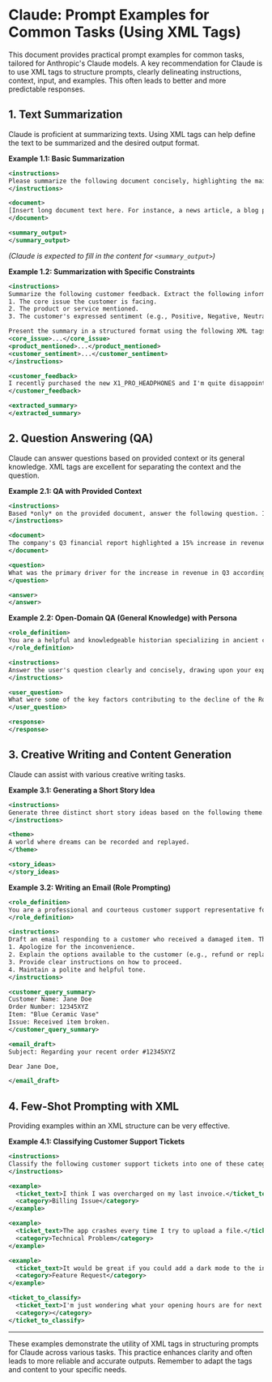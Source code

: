 # Claude: Prompt Examples for Common Tasks (Using XML Tags)

This document provides practical prompt examples for common tasks, tailored for Anthropic's Claude models. A key recommendation for Claude is to use XML tags to structure prompts, clearly delineating instructions, context, input, and examples. This often leads to better and more predictable responses.

## 1. Text Summarization

Claude is proficient at summarizing texts. Using XML tags can help define the text to be summarized and the desired output format.

**Example 1.1: Basic Summarization**

```xml
<instructions>
Please summarize the following document concisely, highlighting the main points. Aim for a summary of about 3-4 sentences.
</instructions>

<document>
[Insert long document text here. For instance, a news article, a blog post, or a section from a research paper. The text can be multiple paragraphs long.]
</document>

<summary_output>
</summary_output>
```
*(Claude is expected to fill in the content for `<summary_output>`)*

**Example 1.2: Summarization with Specific Constraints**

```xml
<instructions>
Summarize the following customer feedback. Extract the following information:
1. The core issue the customer is facing.
2. The product or service mentioned.
3. The customer's expressed sentiment (e.g., Positive, Negative, Neutral, Mixed).

Present the summary in a structured format using the following XML tags:
<core_issue>...</core_issue>
<product_mentioned>...</product_mentioned>
<customer_sentiment>...</customer_sentiment>
</instructions>

<customer_feedback>
I recently purchased the new X1_PRO_HEADPHONES and I'm quite disappointed. While the sound quality is decent, the battery life is abysmal, lasting only about 2 hours on a full charge, not the advertised 8 hours. This is very frustrating for long commutes. I expected better for the price.
</customer_feedback>

<extracted_summary>
</extracted_summary>
```

## 2. Question Answering (QA)

Claude can answer questions based on provided context or its general knowledge. XML tags are excellent for separating the context and the question.

**Example 2.1: QA with Provided Context**

```xml
<instructions>
Based *only* on the provided document, answer the following question. If the answer is not found in the document, explicitly state "The answer is not found in the provided document."
</instructions>

<document>
The company's Q3 financial report highlighted a 15% increase in revenue, largely driven by the successful launch of its new software suite. However, operational costs also rose by 8% due to investments in R&D and expansion into new markets. The report expressed cautious optimism for Q4, contingent on stable market conditions.
</document>

<question>
What was the primary driver for the increase in revenue in Q3 according to the document?
</question>

<answer>
</answer>
```

**Example 2.2: Open-Domain QA (General Knowledge) with Persona**

```xml
<role_definition>
You are a helpful and knowledgeable historian specializing in ancient civilizations.
</role_definition>

<instructions>
Answer the user's question clearly and concisely, drawing upon your expertise as a historian.
</instructions>

<user_question>
What were some of the key factors contributing to the decline of the Roman Empire?
</user_question>

<response>
</response>
```

## 3. Creative Writing and Content Generation

Claude can assist with various creative writing tasks.

**Example 3.1: Generating a Short Story Idea**

```xml
<instructions>
Generate three distinct short story ideas based on the following theme. Each idea should include a brief plot summary, a main character concept, and a potential conflict.
</instructions>

<theme>
A world where dreams can be recorded and replayed.
</theme>

<story_ideas>
</story_ideas>
```

**Example 3.2: Writing an Email (Role Prompting)**

```xml
<role_definition>
You are a professional and courteous customer support representative for an online retail company.
</role_definition>

<instructions>
Draft an email responding to a customer who received a damaged item. The email should:
1. Apologize for the inconvenience.
2. Explain the options available to the customer (e.g., refund or replacement).
3. Provide clear instructions on how to proceed.
4. Maintain a polite and helpful tone.
</instructions>

<customer_query_summary>
Customer Name: Jane Doe
Order Number: 12345XYZ
Item: "Blue Ceramic Vase"
Issue: Received item broken.
</customer_query_summary>

<email_draft>
Subject: Regarding your recent order #12345XYZ

Dear Jane Doe,

</email_draft>
```

## 4. Few-Shot Prompting with XML

Providing examples within an XML structure can be very effective.

**Example 4.1: Classifying Customer Support Tickets**

```xml
<instructions>
Classify the following customer support tickets into one of these categories: "Billing Issue", "Technical Problem", "Feature Request", or "General Inquiry".
</instructions>

<example>
  <ticket_text>I think I was overcharged on my last invoice.</ticket_text>
  <category>Billing Issue</category>
</example>

<example>
  <ticket_text>The app crashes every time I try to upload a file.</ticket_text>
  <category>Technical Problem</category>
</example>

<example>
  <ticket_text>It would be great if you could add a dark mode to the interface.</ticket_text>
  <category>Feature Request</category>
</example>

<ticket_to_classify>
  <ticket_text>I'm just wondering what your opening hours are for next Monday.</ticket_text>
  <category></category>
</ticket_to_classify>
```

---

These examples demonstrate the utility of XML tags in structuring prompts for Claude across various tasks. This practice enhances clarity and often leads to more reliable and accurate outputs. Remember to adapt the tags and content to your specific needs. 